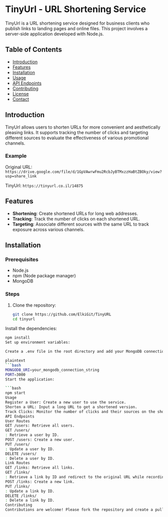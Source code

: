 # TinyUrl - URL Shortening Service

TinyUrl is a URL shortening service designed for business clients who publish links to landing pages and online files. This project involves a server-side application developed with Node.js.

## Table of Contents

- [Introduction](#introduction)
- [Features](#features)
- [Installation](#installation)
- [Usage](#usage)
- [API Endpoints](#api-endpoints)
- [Contributing](#contributing)
- [License](#license)
- [Contact](#contact)

## Introduction

TinyUrl allows users to shorten URLs for more convenient and aesthetically pleasing links. It supports tracking the number of clicks and targeting different sources to evaluate the effectiveness of various promotional channels.

### Example

Original URL: `https://drive.google.com/file/d/1GpVAwrwFmu2RcbJyBTMxzzHaBtZBOky/view?usp=share_link`

TinyUrl: `https://tinyurl.co.il/14875`

## Features

- **Shortening**: Create shortened URLs for long web addresses.
- **Tracking**: Track the number of clicks on each shortened URL.
- **Targeting**: Associate different sources with the same URL to track exposure across various channels.

## Installation

### Prerequisites

- Node.js
- npm (Node package manager)
- MongoDB

### Steps

1. Clone the repository:

   ```bash
   git clone https://github.com/ElkiGit/TinyURL
   cd tinyurl
Install the dependencies:

   ```bash
   npm install
Set up environment variables:

Create a .env file in the root directory and add your MongoDB connection string.

plaintext
   ```bash
   MONGODB_URI=your_mongodb_connection_string
   PORT=3000
Start the application:

   ```bash
   npm start
Usage
Register a User: Create a new user to use the service.
Shorten a URL: Input a long URL to get a shortened version.
Track Clicks: Monitor the number of clicks and their sources on the shortened URLs.
API Endpoints
User Routes
GET /users: Retrieve all users.
GET /users/
: Retrieve a user by ID.
POST /users: Create a new user.
PUT /users/
: Update a user by ID.
DELETE /users/
: Delete a user by ID.
Link Routes
GET /links: Retrieve all links.
GET /links/
: Retrieve a link by ID and redirect to the original URL while recording the click.
POST /links: Create a new link.
PUT /links/
: Update a link by ID.
DELETE /links/
: Delete a link by ID.
Contributing
Contributions are welcome! Please fork the repository and create a pull request with your changes. Ensure your code adheres to the coding standards and includes appropriate tests.

